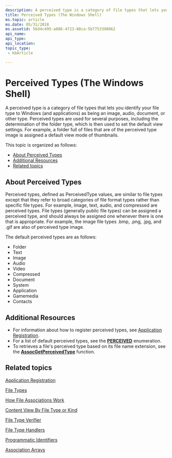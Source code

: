 ```yaml
---
description: A perceived type is a category of file types that lets you identify your file type to Windows (and applications) as being an image, audio, document, or other type.
title: Perceived Types (The Windows Shell)
ms.topic: article
ms.date: 05/31/2018
ms.assetid: 56d4c495-a886-4723-88ca-5b7753398062
api_name: 
api_type: 
api_location: 
topic_type: 
 - kbArticle

---
```


# Perceived Types (The Windows Shell)

A perceived type is a category of file types that lets you identify your file type to Windows (and applications) as being an image, audio, document, or other type. Perceived types are used for several purposes, including the determination of the folder type, which is then used to set the default view settings. For example, a folder full of files that are of the perceived type image is assigned a default view mode of thumbnails.

This topic is organized as follows:

-   [About Perceived Types](#about-perceived-types)
-   [Additional Resources](#additional-resources)
-   [Related topics](#related-topics)

## About Perceived Types

Perceived types, defined as PerceivedType values, are similar to file types except that they refer to broad categories of file format types rather than specific file types. For example, image, text, audio, and compressed are perceived types. File types (generally public file types) can be assigned a perceived type, and should always be assigned one whenever there is one that is appropriate. For example, the image file types .bmp, .png, .jpg, and .gif are also of perceived type image.

The default perceived types are as follows:

-   Folder
-   Text
-   Image
-   Audio
-   Video
-   Compressed
-   Document
-   System
-   Application
-   Gamemedia
-   Contacts

## Additional Resources

-   For information about how to register perceived types, see [Application Registration](app-registration.md).
-   For a list of default perceived types, see the [**PERCEIVED**](/windows/win32/api/shtypes/ne-shtypes-perceived) enumeration.
-   To retrieves a file's perceived type based on its file name extension, see the [**AssocGetPerceivedType**](/windows/desktop/api/Shlwapi/nf-shlwapi-assocgetperceivedtype) function.

## Related topics

<dl> <dt>

[Application Registration](app-registration.md)
</dt> <dt>

[File Types](fa-file-types.md)
</dt> <dt>

[How File Associations Work](fa-how-work.md)
</dt> <dt>

[Content View By File Type or Kind](prophand-content-view.md)
</dt> <dt>

[File Type Verifier](file-type-verifier.md)
</dt> <dt>

[File Type Handlers](fa-file-extensions.md)
</dt> <dt>

[Programmatic Identifiers](fa-progids.md)
</dt> <dt>

[Association Arrays](fa-associationarray.md)
</dt> </dl>

 

 



